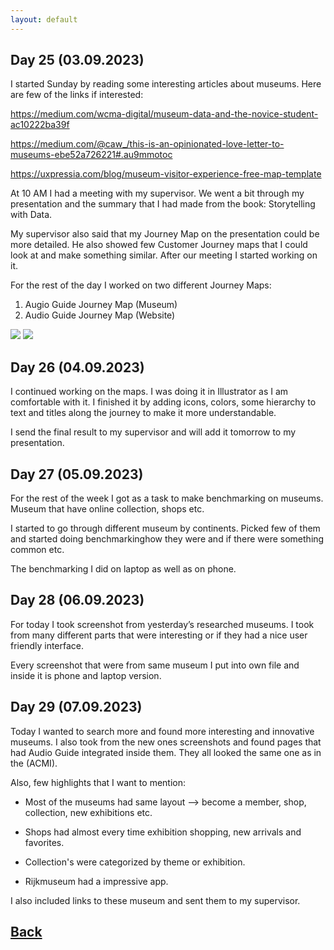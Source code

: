 ```yaml
---
layout: default
---
```



## Day 25 (03.09.2023)

I started Sunday by reading some interesting articles about museums. Here are  few of the links if interested:

https://medium.com/wcma-digital/museum-data-and-the-novice-student-ac10222ba39f

https://medium.com/@caw_/this-is-an-opinionated-love-letter-to-museums-ebe52a726221#.au9mmotoc

https://uxpressia.com/blog/museum-visitor-experience-free-map-template

At 10 AM I had a meeting with my supervisor. We went a bit through my presentation and the summary that I had made from the book: Storytelling with Data.

My supervisor also said that my Journey Map on the presentation could be more detailed. He also showed few Customer Journey maps that I could look at and make something similar. After our meeting I started working on it.

For the rest of the day I worked on two different Journey Maps:

1. Augio Guide Journey Map (Museum)
2. Audio Guide Journey Map (Website)

<img src="/assets/Journeymap–AudioGuide-WS.JPEG/">     <img src="/assets/Journeymap–AudioGuide-WS.JPEG/"> 

## Day 26 (04.09.2023)

I continued working on the maps. I was doing it in Illustrator as I am comfortable with it. I finished it by adding icons, colors, some hierarchy to text and titles along the journey to make it more understandable.

I send the final result to my supervisor and will add it tomorrow to my presentation.

## Day 27 (05.09.2023)

For the rest of the week I got as a task to make benchmarking on museums. Museum that have online collection,  shops etc.

I started to go through different museum by continents. Picked few of them and started doing benchmarkinghow they were and if there were something common etc.

The benchmarking I did on laptop as well as on phone.

## Day 28 (06.09.2023)

For today I took screenshot from yesterday’s researched museums. I took from many different parts that were interesting or if they had a nice user friendly interface.

Every screenshot that were from same museum I put into own file and inside it is phone and laptop version.

## Day 29 (07.09.2023)

Today I wanted to search more and found more interesting and innovative museums. I also took from the new ones screenshots and found pages that had Audio Guide integrated inside them. They all looked the same one as in the (ACMI).

Also, few highlights that I want to mention:

* Most of the museums had same layout --> become a member, shop, collection, new exhibitions etc.
  
* Shops had almost every time exhibition shopping, new arrivals and favorites.
  
* Collection's were categorized by theme or exhibition.

* Rijkmuseum had a impressive app.

I also included links to these museum and sent them to my supervisor.

## [Back](./)
